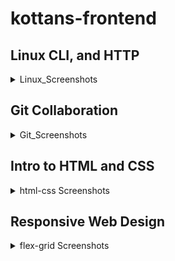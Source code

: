 # kottans-frontend
## Linux CLI, and HTTP
<details>
    <summary>Linux_Screenshots</summary>

![linux-1](./task_linux_cli/linux-1.png)

![linux-2](./task_linux_cli/linux-2.png)

![linux-3](./task_linux_cli/linux-3.png)

![linux-4](./task_linux_cli/linux-4.png)
</details>

## Git Collaboration
<details>
    <summary>Git_Screenshots</summary>

![git-1](./task_git_collaboration/git-1.png)

![git-2](./task_git_collaboration/git-2.png)
</details>

## Intro to HTML and CSS

<details>
    <summary> html-css Screenshots</summary>

  ![html-1](./task_html_css_intro/html-css-1.png)

  ![html-2](./task_html_css_intro/html_css-2.png)  

  ![html-3](./task_html_css_intro/html_css-3.png)
</details>  

## Responsive Web Design

<details>
    <summary> flex-grid Screenshots</summary>

  ![flex](/task_responsive_web_design/frog-flex.png)  

  ![grid](/task_responsive_web_design/grid-garden.png)

  </details>
